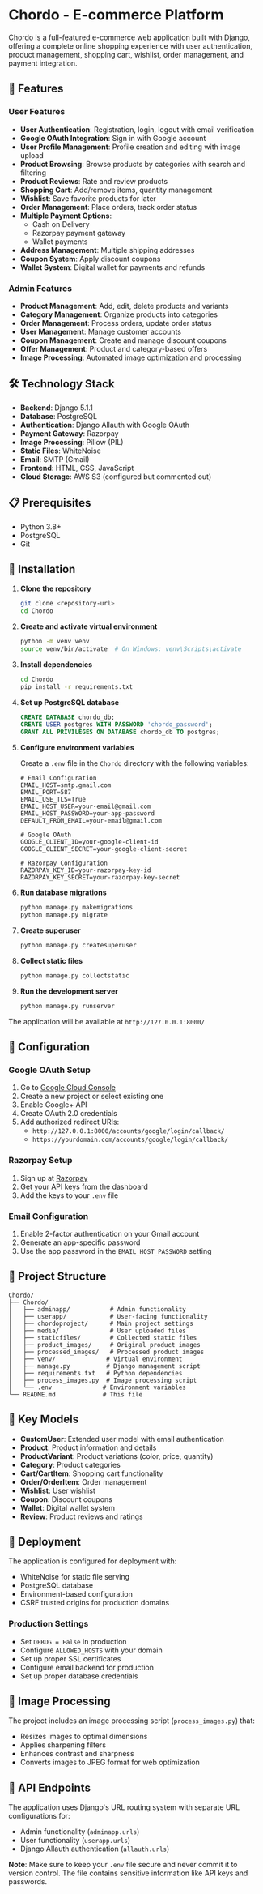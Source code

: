 # Chordo - E-commerce Platform

Chordo is a full-featured e-commerce web application built with Django, offering a complete online shopping experience with user authentication, product management, shopping cart, wishlist, order management, and payment integration.

## 🚀 Features

### User Features
- **User Authentication**: Registration, login, logout with email verification
- **Google OAuth Integration**: Sign in with Google account
- **User Profile Management**: Profile creation and editing with image upload
- **Product Browsing**: Browse products by categories with search and filtering
- **Product Reviews**: Rate and review products
- **Shopping Cart**: Add/remove items, quantity management
- **Wishlist**: Save favorite products for later
- **Order Management**: Place orders, track order status
- **Multiple Payment Options**: 
  - Cash on Delivery
  - Razorpay payment gateway
  - Wallet payments
- **Address Management**: Multiple shipping addresses
- **Coupon System**: Apply discount coupons
- **Wallet System**: Digital wallet for payments and refunds

### Admin Features
- **Product Management**: Add, edit, delete products and variants
- **Category Management**: Organize products into categories
- **Order Management**: Process orders, update order status
- **User Management**: Manage customer accounts
- **Coupon Management**: Create and manage discount coupons
- **Offer Management**: Product and category-based offers
- **Image Processing**: Automated image optimization and processing

## 🛠️ Technology Stack

- **Backend**: Django 5.1.1
- **Database**: PostgreSQL
- **Authentication**: Django Allauth with Google OAuth
- **Payment Gateway**: Razorpay
- **Image Processing**: Pillow (PIL)
- **Static Files**: WhiteNoise
- **Email**: SMTP (Gmail)
- **Frontend**: HTML, CSS, JavaScript
- **Cloud Storage**: AWS S3 (configured but commented out)

## 📋 Prerequisites

- Python 3.8+
- PostgreSQL
- Git

## 🔧 Installation

1. **Clone the repository**
   ```bash
   git clone <repository-url>
   cd Chordo
   ```

2. **Create and activate virtual environment**
   ```bash
   python -m venv venv
   source venv/bin/activate  # On Windows: venv\Scripts\activate
   ```

3. **Install dependencies**
   ```bash
   cd Chordo
   pip install -r requirements.txt
   ```

4. **Set up PostgreSQL database**
   ```sql
   CREATE DATABASE chordo_db;
   CREATE USER postgres WITH PASSWORD 'chordo_password';
   GRANT ALL PRIVILEGES ON DATABASE chordo_db TO postgres;
   ```

5. **Configure environment variables**
   
   Create a `.env` file in the `Chordo` directory with the following variables:
   ```env
   # Email Configuration
   EMAIL_HOST=smtp.gmail.com
   EMAIL_PORT=587
   EMAIL_USE_TLS=True
   EMAIL_HOST_USER=your-email@gmail.com
   EMAIL_HOST_PASSWORD=your-app-password
   DEFAULT_FROM_EMAIL=your-email@gmail.com

   # Google OAuth
   GOOGLE_CLIENT_ID=your-google-client-id
   GOOGLE_CLIENT_SECRET=your-google-client-secret

   # Razorpay Configuration
   RAZORPAY_KEY_ID=your-razorpay-key-id
   RAZORPAY_KEY_SECRET=your-razorpay-key-secret
   ```

6. **Run database migrations**
   ```bash
   python manage.py makemigrations
   python manage.py migrate
   ```

7. **Create superuser**
   ```bash
   python manage.py createsuperuser
   ```

8. **Collect static files**
   ```bash
   python manage.py collectstatic
   ```

9. **Run the development server**
   ```bash
   python manage.py runserver
   ```

The application will be available at `http://127.0.0.1:8000/`

## 🔑 Configuration

### Google OAuth Setup
1. Go to [Google Cloud Console](https://console.cloud.google.com/)
2. Create a new project or select existing one
3. Enable Google+ API
4. Create OAuth 2.0 credentials
5. Add authorized redirect URIs:
   - `http://127.0.0.1:8000/accounts/google/login/callback/`
   - `https://yourdomain.com/accounts/google/login/callback/`

### Razorpay Setup
1. Sign up at [Razorpay](https://razorpay.com/)
2. Get your API keys from the dashboard
3. Add the keys to your `.env` file

### Email Configuration
1. Enable 2-factor authentication on your Gmail account
2. Generate an app-specific password
3. Use the app password in the `EMAIL_HOST_PASSWORD` setting

## 📁 Project Structure

```
Chordo/
├── Chordo/
│   ├── adminapp/           # Admin functionality
│   ├── userapp/            # User-facing functionality
│   ├── chordoproject/      # Main project settings
│   ├── media/              # User uploaded files
│   ├── staticfiles/        # Collected static files
│   ├── product_images/     # Original product images
│   ├── processed_images/   # Processed product images
│   ├── venv/              # Virtual environment
│   ├── manage.py          # Django management script
│   ├── requirements.txt   # Python dependencies
│   ├── process_images.py  # Image processing script
│   └── .env              # Environment variables
└── README.md             # This file
```

## 🎯 Key Models

- **CustomUser**: Extended user model with email authentication
- **Product**: Product information and details
- **ProductVariant**: Product variations (color, price, quantity)
- **Category**: Product categories
- **Cart/CartItem**: Shopping cart functionality
- **Order/OrderItem**: Order management
- **Wishlist**: User wishlist
- **Coupon**: Discount coupons
- **Wallet**: Digital wallet system
- **Review**: Product reviews and ratings

## 🚀 Deployment

The application is configured for deployment with:
- WhiteNoise for static file serving
- PostgreSQL database
- Environment-based configuration
- CSRF trusted origins for production domains

### Production Settings
- Set `DEBUG = False` in production
- Configure `ALLOWED_HOSTS` with your domain
- Set up proper SSL certificates
- Configure email backend for production
- Set up proper database credentials

## 🔧 Image Processing

The project includes an image processing script (`process_images.py`) that:
- Resizes images to optimal dimensions
- Applies sharpening filters
- Enhances contrast and sharpness
- Converts images to JPEG format for web optimization

## 📝 API Endpoints

The application uses Django's URL routing system with separate URL configurations for:
- Admin functionality (`adminapp.urls`)
- User functionality (`userapp.urls`)
- Django Allauth authentication (`allauth.urls`)

**Note**: Make sure to keep your `.env` file secure and never commit it to version control. The file contains sensitive information like API keys and passwords.
